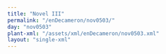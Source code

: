 ```yaml
---
title: "Novel III"
permalink: "/enDecameron/nov0503/"
day: "nov0503"
plant-xml: "/assets/xml/enDecameron/nov0503.xml"
layout: "single-xml"
---
```

